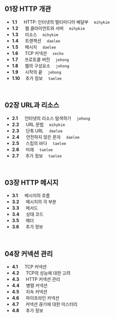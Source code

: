 ## 01장 HTTP 개관
- __1.1__ 　 HTTP: 인터넷의 멀티미디어 배달부　 `mihykim`
- __1.2__ 　 웹 클라이언트와 서버　 `mihykim`
- __1.3__ 　 리소스　 `mihykim`
- __1.4__ 　 트랜잭션　 `daelee`
- __1.5__ 　 메시지　 `daelee`
- __1.6__ 　 TCP 커넥션　 `secho`
- __1.7__ 　 프로토콜 버전　 `jehong`
- __1.8__ 　 웹의 구성요소　 `jehong`
- __1.9__ 　 시작의 끝　 `jehong`
- __1.10__ 　추가 정보　 `taelee`
<br>

## 02장 URL과 리소스
- __2.1__ 　 인터넷의 리소스 탐색하기　 `jehong`
- __2.2__ 　 URL 문법　 `mihykim`
- __2.3__ 　 단축 URL　 `daelee`
- __2.4__ 　 안전하지 않은 문자　 `daelee`
- __2.5__ 　 스킴의 바다　 `taelee`
- __2.6__ 　 미래　 `taelee`
- __2.7__ 　 추가 정보　 `taelee`
<br>

## 03장 HTTP 메시지
- __3.1__ 　 메시지의 흐름
- __3.2__ 　 메시지의 각 부분
- __3.3__ 　 메서드
- __3.4__ 　 상태 코드
- __3.5__ 　 헤더
- __3.6__ 　 추가 정보
<br>

## 04장 커넥션 관리
- __4.1__ 　 TCP 커넥션
- __4.2__ 　 TCP의 성능에 대한 고려
- __4.3__ 　 HTTP 커넥션 관리
- __4.4__ 　 병렬 커넥션
- __4.5__ 　 지속 커넥션
- __4.6__ 　 파이프라인 커넥션
- __4.7__ 　 커넥션 끊기에 대한 미스터리
- __4.8__ 　 추가 정보
